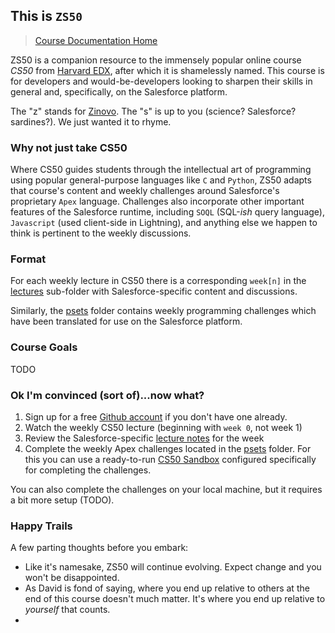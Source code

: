 ## This is `ZS50`

> [Course Documentation Home](https://alpha-bytes.github.io/zs50-content)

ZS50 is a companion resource to the immensely popular online course *CS50* from [Harvard EDX](https://www.edx.org/course/cs50s-introduction-computer-science-harvardx-cs50x), after which it is shamelessly named. This course is for developers and would-be-developers looking to sharpen their skills in general and, specifically, on the Salesforce platform. 

The "z" stands for [Zinovo](https://www.zinovo.com/). The "s" is up to you (science? Salesforce? sardines?). We just wanted it to rhyme. 

### Why not just take CS50
Where CS50 guides students through the intellectual art of programming using popular general-purpose languages like `C` and `Python`, ZS50 adapts that course's content and weekly challenges around Salesforce's proprietary `Apex` language. Challenges also incorporate other important features of the Salesforce runtime, including `SOQL` (SQL-*ish* query language), `Javascript` (used client-side in Lightning), and anything else we happen to think is pertinent to the weekly discussions. 

### Format
For each weekly lecture in CS50 there is a corresponding `week[n]` in the [lectures](lectures/list.md) sub-folder with Salesforce-specific content and discussions. 

Similarly, the [psets](psets/list.md) folder contains weekly programming challenges which have been translated for use on the Salesforce platform. 

### Course Goals
TODO

### Ok I'm convinced (sort of)...now what?
1. Sign up for a free [Github account](https://github.com/join) if you don't have one already.
2. Watch the weekly CS50 lecture (beginning with `week 0`, not week 1)
3. Review the Salesforce-specific [lecture notes](./lectures/list.md) for the week
4. Complete the weekly Apex challenges located in the [psets](./psets/list.md) folder. For this you can use a ready-to-run
[CS50 Sandbox](https://sandbox.cs50.io/?name=ZS50_0.2&script=mkdir%20classes%20%26%26%20npm%20i%20git%2Bhttps%3A%2F%2Fgithub.com%2Falpha-bytes%2Fzs50.git%20%26%26%20npm%20link%20.%2Fnode_modules%2Fzs50&window=editor&window=terminal) configured specifically for completing the challenges. 

You can also complete the challenges on your local machine, but it requires a bit more setup (TODO). 

### Happy Trails
A few parting thoughts before you embark: 
- Like it's namesake, ZS50 will continue evolving. Expect change and you won't be disappointed. 
- As David is fond of saying, where you end up relative to others at the end of this course doesn't much matter. It's where you end up relative to *yourself* that counts. 
- 
